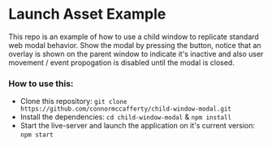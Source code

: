 # Launch Asset Example

This repo is an example of how to use a child window to replicate standard web modal behavior. Show the modal by pressing the button, notice that an overlay is shown on the parent window to indicate it's inactive and also user movement / event propogation is disabled until the modal is closed.

### How to use this:

- Clone this repository: `git clone https://github.com/connormccafferty/child-window-modal.git`
- Install the dependencies: `cd child-window-modal` & `npm install`
- Start the live-server and launch the application on it's current version: `npm start`
